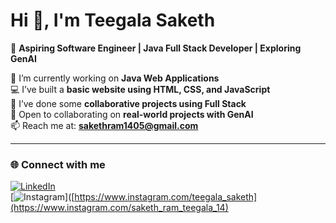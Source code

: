 # Hi 👋, I'm Teegala Saketh  

🚀 **Aspiring Software Engineer | Java Full Stack Developer | Exploring GenAI**  

🔭 I’m currently working on **Java Web Applications**  
💻 I’ve built a **basic website using HTML, CSS, and JavaScript**  
🤝 I’ve done some **collaborative projects using Full Stack**  
👯 Open to collaborating on **real-world projects with GenAI**  
📫 Reach me at: **sakethram1405@gmail.com**  

---

### 🌐 Connect with me  
[![LinkedIn](https://img.shields.io/badge/LinkedIn-0077B5?style=for-the-badge&logo=linkedin&logoColor=white)](www.linkedin.com/in/teegala-saketh-4063b3291)  
[![Instagram](https://img.shields.io/badge/Instagram-E4405F?style=for-the-badge&logo=instagram&logoColor=white)]([https://www.instagram.com/teegala_saketh](https://www.instagram.com/saketh_ram_teegala_14)  
